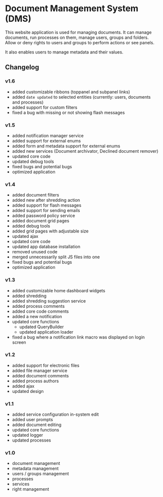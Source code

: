# Document Management System (DMS)
This website application is used for managing documents. It can manage documents, run processes on them, manage users, groups and folders. Allow or deny rights to users and groups to perform actions or see panels.

It also enables users to manage metadata and their values.

## Changelog
### v1.6
- added customizable ribbons (toppanel and subpanel links)
- added `date updated` to selected entities (currently: users, documents and processes)
- added support for custom filters
- fixed a bug with missing or not showing flash messages

### v1.5
- added notification manager service
- added support for external enums
- added form and metadata support for external enums
- added new services (Document archivator, Declined document remover)
- updated core code
- updated debug tools
- fixed bugs and potential bugs
- optimized application

### v1.4
- added document filters
- added new after shredding action
- added support for flash messages
- added support for sending emails
- added password policy service
- added document grid pages
- added debug tools
- added grid pages with adjustable size
- updated ajax
- updated core code
- updated app database installation
- removed unused code
- merged unnecessarily split JS files into one
- fixed bugs and potential bugs
- optimized application

### v1.3
- added customizable home dashboard widgets
- added shredding
- added shredding suggestion service
- added process comments
- added core code comments
- added a new notification
- updated core functions
    - updated QueryBuilder
    - updated application loader
- fixed a bug where a notification link macro was displayed on login screen

### v1.2
- added support for electronic files
- added file manager service
- added document comments
- added process authors
- added ajax
- updated design

### v1.1
- added service configuration in-system edit
- added user prompts
- added document editing
- updated core functions
- updated logger
- updated processes

### v1.0
- document management
- metadata management
- users / groups management
- processes
- services
- right management